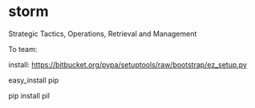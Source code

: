 storm
=====

Strategic Tactics, Operations, Retrieval and Management


To team:

install:
https://bitbucket.org/pypa/setuptools/raw/bootstrap/ez_setup.py

easy_install pip

pip install pil